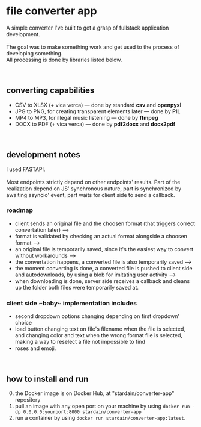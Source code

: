 # file converter app

A simple converter I've built to get a grasp of fullstack application development. 
<br><br>
The goal was to make something work and get used to the process of developing something. 
<br>
All processing is done by libraries listed below. 

<br>

## converting capabilities

- CSV to XLSX (+ vica verca) — done by standard **csv** and **openpyxl**
- JPG to PNG, for creating transparent elements later — done by **PIL**
- MP4 to MP3, for illegal music listening — done by **ffmpeg**
- DOCX to PDF (+ vica verca) — done by **pdf2docx** and **docx2pdf**

<br>

## development notes

I used FASTAPI. <br><br>
Most endpoints strictly depend on other endpoints' results. Part of the realization depend on JS' synchronous nature, part is synchronized by awaiting asyncio' event, part waits for client side to send a callback.
  
### roadmap
- client sends an original file and the choosen format (that triggers correct convertation later) —>
- format is validated by checking an actual format alongside a choosen format —>
- an original file is temporarily saved, since it's the easiest way to convert without workarounds —>
- the convertation happens, a converted file is also temporarily saved —>
- the moment converting is done, a converted file is pushed to client side and autodownloads, by using a blob for imitating user activity —>
- when downloading is done, server side receives a callback and cleans up the folder both files were temporarily saved at.

### client side ~baby~ implementation includes
-   second dropdown options changing depending on first dropdown' choice
-   load button changing text on file's filename when the file is selected, and changing color and text when the wrong format file is selected, making a way to reselect a file not impossible to find
-   roses and emoji. 

 <br>

## how to install and run

0. the Docker image is on Docker Hub, at "stardain/converter-app" repository
1. pull an image with any open port on your machine by using `docker run -dp 0.0.0.0:yourport:8000 stardain/converter-app`
2. run a container by using `docker run stardain/converter-app:latest`.
